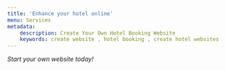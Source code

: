 ```yaml
---
title: 'Enhance your hotel online'
menu: Services
metadata:
    description: Create Your Own Hotel Booking Website
    keywords: create website , hotel booking , create hotel websites
---
```


_Start your own website today!_
